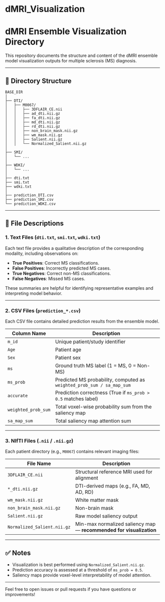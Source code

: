 # dMRI_Visualization

# dMRI Ensemble Visualization Directory

This repository documents the structure and content of the dMRI ensemble model visualization outputs for multiple sclerosis (MS) diagnosis.

---

## 📁 Directory Structure

```
BASE_DIR
│
├── DTI/
│   ├── M0067/
│   │   ├── 3DFLAIR_CE.nii
│   │   ├── ad_dti.nii.gz
│   │   ├── fa_dti.nii.gz
│   │   ├── md_dti.nii.gz
│   │   ├── rd_dti.nii.gz
│   │   ├── non_brain_mask.nii.gz
│   │   ├── wm_mask.nii.gz
│   │   ├── Salient.nii.gz
│   │   └── Normalized_Salient.nii.gz
│
├── SMI/
│   └── ...
│
├── WDKI/
│   └── ...
│
├── dti.txt
├── smi.txt
├── wdki.txt
│
├── prediction_DTI.csv
├── prediction_SMI.csv
└── prediction_WDKI.csv
```

---

## 📄 File Descriptions

### 1. Text Files (`dti.txt`, `smi.txt`, `wdki.txt`)

Each text file provides a qualitative description of the corresponding modality, including observations on:

* **True Positives**: Correct MS classifications.
* **False Positives**: Incorrectly predicted MS cases.
* **True Negatives**: Correct non-MS classifications.
* **False Negatives**: Missed MS cases.

These summaries are helpful for identifying representative examples and interpreting model behavior.

---

### 2. CSV Files (`prediction_*.csv`)

Each CSV file contains detailed prediction results from the ensemble model.

| Column Name         | Description                                                            |
| ------------------- | ---------------------------------------------------------------------- |
| `m_id`              | Unique patient/study identifier                                        |
| `Age`               | Patient age                                                            |
| `Sex`               | Patient sex                                                            |
| `ms`                | Ground truth MS label (1 = MS, 0 = Non-MS)                             |
| `ms_prob`           | Predicted MS probability, computed as `weighted_prob_sum / sa_map_sum` |
| `accurate`          | Prediction correctness (True if `ms_prob > 0.5` matches label)         |
| `weighted_prob_sum` | Total voxel-wise probability sum from the saliency map                 |
| `sa_map_sum`        | Total saliency map attention sum                                       |

---

### 3. NIfTI Files (`.nii` / `.nii.gz`)

Each patient directory (e.g., `M0067`) contains relevant imaging files:

| File Name                   | Description                                                         |
| --------------------------- | ------------------------------------------------------------------- |
| `3DFLAIR_CE.nii`            | Structural reference MRI used for alignment                         |
| `*_dti.nii.gz`              | DTI-derived maps (e.g., FA, MD, AD, RD)                             |
| `wm_mask.nii.gz`            | White matter mask                                                   |
| `non_brain_mask.nii.gz`     | Non-brain mask                                                      |
| `Salient.nii.gz`            | Raw model saliency output                                           |
| `Normalized_Salient.nii.gz` | Min-max normalized saliency map — **recommended for visualization** |

---

## ✅ Notes

* Visualization is best performed using `Normalized_Salient.nii.gz`.
* Prediction accuracy is assessed at a threshold of `ms_prob = 0.5`.
* Saliency maps provide voxel-level interpretability of model attention.

---

Feel free to open issues or pull requests if you have questions or improvements!
